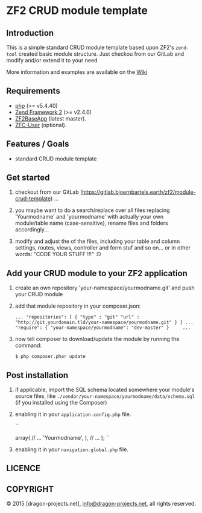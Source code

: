 # ZF2 CRUD module template


## Introduction

This is a simple standard CRUD module template based upon ZF2's `zend-tool` created basic module structure. Just checkou from our GitLab and modify and/or extend it to your need

More information and examples are available on the [Wiki](https://gitlab.bjoernbartels.earth/zf2/module-crud-template/wikis/home)



## Requirements

* [php](http://php.net) (>= v5.4.40)
* [Zend Framework 2](https://github.com/zendframework/zf2) (>= v2.4.0)
* [ZF2BaseApp](https://gitlab.bjoernbartels.earth/zf2/application-base) (latest master).
* [ZFC-User](https://github.com/ZF-Commons/ZfcUser) (optional).



## Features / Goals

* standard CRUD module template



## Get started

1. checkout from our GitLab (https://gitlab.bjoernbartels.earth/zf2/module-crud-template) ...

2. you maybe want to do a search/replace over all files replacing 'Yourmodname' and 'yourmodname' with actually your own module/table name (case-sensitive), rename files and folders accordingly...

3. modify and adjust the of the files, including your table and column settings, routes, views, controller and form stuf and so on... or in other words: "CODE YOUR STUFF !!!" :D



## Add your CRUD module to your ZF2 application

1. create an own repository 'your-namespace/yourmodname.git' and push your CRUD module

2. add that module repository in your composer.json:

    ``...
    "repositories": [
        {
            "type" : "git"
            "url" : "http://git.yourdomain.tld/your-namespace/yourmodname.git"
        }
    ]
    ...
    "require": {
        "your-namespace/yourmodname": "dev-master"
    }    
    ...``

3. now tell composer to download/update the module by running the command:

    ``
    $ php composer.phar update
    ``



## Post installation

1. if applicable, import the SQL schema located somewhere your module's source files, like `./vendor/your-namespace/yourmodname/data/schema.sql` (if you installed using the Composer)

2. enabling it in your `application.config.php` file.

    ``
    <?php
    return array(
        'modules' => array(
            // ...
            'Yourmodname',
        ),
        // ...
    );
    ``

3. enabling it in your `navigation.global.php` file.



## LICENCE



## COPYRIGHT

&copy; 2015 [dragon-projects.net], info@dragon-projects.net, all rights reserved.